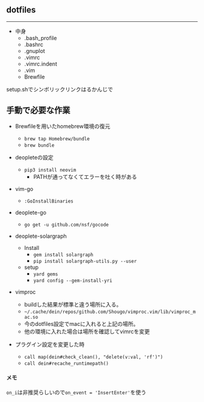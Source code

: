 ## dotfiles

****

- 中身
	- .bash_profile
	- .bashrc
	- .gnuplot
	- .vimrc
  - .vimrc.indent
  - .vim
  - Brewfile
 

setup.shでシンボリックリンクはるかんじで

## 手動で必要な作業

- Brewfileを用いたhomebrew環境の復元
  - `brew tap Homebrew/bundle`
  - `brew bundle`

- deopleteの設定
  - `pip3 install neovim`
    - PATHが通ってなくてエラーを吐く時がある

- vim-go
  - `:GoInstallBinaries`

- deoplete-go
  - `go get -u github.com/nsf/gocode`

- deoplete-solargraph
  - Install
    - `gem install solargraph`
    - `pip install solargraph-utils.py --user`
  - setup
    - `yard gems `
    - `yard config --gem-install-yri`

- vimproc
  - buildした結果が標準と違う場所に入る。
  - `~/.cache/dein/repos/github.com/Shougo/vimproc.vim/lib/vimproc_mac.so`
  - 今のdotfiles設定でmacに入れると上記の場所。
  - 他の環境に入れた場合は場所を確認してvimrcを変更

- プラグイン設定を変更した時
  - `call map(dein#check_clean(), "delete(v:val, 'rf')")`
  - `call dein#recache_runtimepath()`


#### メモ

`on_i`は非推奨らしいので`on_event = 'InsertEnter'`を使う


